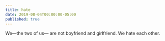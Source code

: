```yaml
---
title: hate
date: 2019-08-04T00:00:00-05:00
published: true
---
```


We—the two of us—
are not boyfriend and girlfriend.
We hate each other.
